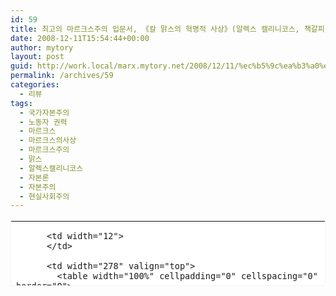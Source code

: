 ```yaml
---
id: 59
title: 최고의 마르크스주의 입문서, 《칼 맑스의 혁명적 사상》(알렉스 캘리니코스, 책갈피, 2007)
date: 2008-12-11T15:54:44+00:00
author: mytory
layout: post
guid: http://work.local/marx.mytory.net/2008/12/11/%ec%b5%9c%ea%b3%a0%ec%9d%98-%eb%a7%88%eb%a5%b4%ed%81%ac%ec%8a%a4%ec%a3%bc%ec%9d%98-%ec%9e%85%eb%ac%b8%ec%84%9c-%e3%80%8a%ec%b9%bc-%eb%a7%91%ec%8a%a4%ec%9d%98-%ed%98%81%eb%aa%85%ec%a0%81-%ec%82%ac/
permalink: /archives/59
categories:
  - 리뷰
tags:
  - 국가자본주의
  - 노동자 권력
  - 마르크스
  - 마르크스의사상
  - 마르크스주의
  - 맑스
  - 알렉스캘리니코스
  - 자본론
  - 자본주의
  - 현실사회주의
---
```

<table key="KY_KOR9788979660487" category="book_detail" openpost="false" width="374" height="105" cellpadding="12" cellspacing="0" border="0" style="border:1px #F3F3F3 solid; background-color:#ffffff; line-height:16px !important;">
  <tr>
    <td style="padding-bottom:0px">
      <table width="350" cellpadding="0" cellspacing="0" border="0">
        <tr>
          <td width="68" valign="top">
            <a href="http://book.daum.net/detail/book.do?bookid=KOR9788979660487" target="_blank"><img width="55" height="80" src="http://photo-book.daum-img.net/images/nbook/medium/487/m9788979660487.jpg" border="0" /></a>
          </td>
          
          <td width="12">
          </td>
          
          <td width="278" valign="top">
            <table width="100%" cellpadding="0" cellspacing="0" border="0">
              <tr>
                <th height="18" colspan="2" align="left" valign="top">
                  <font style="font-size:12px; font-weight:bold; color:#333333; font-family:굴림,gulim,sans-serif;"><a style="color:#333333 !important;text-decoration:none !important;" href="http://book.daum.net/detail/book.do?bookid=KOR9788979660487" target="_blank"><strong>칼 맑스의 혁명적 사상</strong></a></font>
                </th>
              </tr>
              
              <tr>
                <td width="55" height="18" align="left" valign="top">
                  <font style="font-size:12px; color:#999999; font-family:굴림,gulim,sans-serif; line-height:1.4;">카테고리</font>
                </td>
                
                <td height="18" align="left" valign="top">
                  <span style="display:block; float:left; height:14px; overflow:hidden; text-overflow:ellipsis;"><font style="font-size:12px; color:#333333; font-family:굴림,gulim,sans-serif; line-height:1.4;">정치/사회</font></span>
                </td>
              </tr>
              
              <tr>
                <td width="55" height="36" align="left" valign="top">
                  <font style="font-size:12px; color:#999999; font-family:굴림,gulim,sans-serif; line-height:1.4;">지은이</font>
                </td>
                
                <td height="36" align="left" valign="top">
                  <span style="display:block; float:left; height:14px; overflow:hidden; text-overflow:ellipsis;"><font style="font-size:12px; color:#333333; font-family:굴림,gulim,sans-serif; line-height:1.4;">알렉스 캘리니코스 (책갈피, 2007년)</font></span>
                </td>
              </tr>
              
              <tr>
                <td colspan="2" align="left" valign="top">
                  <a style="padding:0px 5px 0px 0px; background:url(http://deco.daum-img.net/contents/info/ic_more.gif) no-repeat 100% 3px; font-size:11px; color:#999999 !important; font-family:돋움,dotum,verdana; text-decoration:underline;" href="http://book.daum.net/detail/book.do?bookid=KOR9788979660487" target="_blank">상세보기</a>
                </td>
              </tr>
            </table>
          </td>
        </tr>
      </table>
    </td>
  </tr>
</table>

이 책은 영국의 급진 사회주의 정당 ‘사회주의 노동자당’의 핵심 활동가이고 동시에 대학교수인 알렉스 캘리니코스가 혁명적 입장에서 맑스에 대해 쓴 책이다.

알렉스 캘리니코스는 세계 100대 지성으로도 꼽힌 바 있다고 한다.

이 책은 마르크스의 사상을 개론한 책인데, 알렉스 캘리니코스의 정치적 지향을 지지하든 지지하지 않든간에 수많은 학회, 세미나 그룹, 토론 그룹, 정치단체 등이 이 책을 개론서로 활용해 왔다.

그만큼 마르크스 사상의 형성 배경과 그 사상의 핵심을 잘 짚고 있는 책이다.

책 목차 등은 상세보기로 들어가면 정보가 제공될 테니 내 입장에서 이 책의 특징을 몇 가지만 적는다.

1.마르크스주의가 허공에 튀어나온 것이 아니라 서구 근대 계몽주의의 오랜 전통을 흡수하면서 형성된 사상이라는 것을 밝힌다 &#8211; 이 점은 사회주의를 이해하는 데 사상적으로 탄탄한 토대를 놓을 수 있게 해주므로 어렵더라도 꿋꿋이 읽어 보기 바란다.

2.자본주의의 동역학에 대해 잘 설명하고 있다 &#8211; 경제 부분은 항상 어려운 부분이다. 그러나 꼼꼼히 읽는다면 마르크스가 말한 자본주의 폐단의 핵심에 대해 이해할 수 있을 것이다. 다시 말해 《자본론》의 핵심을 잘 설명하고 있다.

3.마르크스가 말한 대안이 무엇인지 훌륭하게 설명한다 &#8211; 이 책에서 ‘7장 노동자 권력’ 파트와 ‘8장 맑스와 오늘의 세계’ 파트는 손에 땀을 쥐게 할 정도로 재밌는 파트다. 앞 부분을 성실하게 읽었다면 아마 똑 같은 기분을 경험하게 될 것이라 생각한다. 노동자 권력 파트가 대안에 관한 부분인데, 마르크스가 말한 사회주의가 주류언론에서 말하는 사회와는 상당히 달랐다는 것을 이해할 수 있다. 특히 8장은 중국, 소련, 쿠바 등 소위 ‘현실 사회주의권’ 대해 분석하고 있는데 이들은 국가가 자본화한 국가자본주의사회일 뿐이라는 점을 명확하게 말하고 있다. 그리고 성장하는 현실의 운동에 대해 설명하면서 희망을 볼 수 있게 해 준다.

이 책은 내가 마르크스주의에 대한 편견을 일거에 날려버릴 수 있게 해 준 책이다.

자본주의 시스템의 붕괴가 공공연히 얘기되는 오늘날, 이 책만큼 훌륭하게 대안을 개론하고 있는 책을 찾아보기 힘들다고 생각한다.

대안에 목마른 분들, 꼭 읽어 보시기 바란다. 

<div class="txc-textbox" style="border-top-style: dashed; border-right-style: dashed; border-bottom-style: dashed; border-left-style: dashed; border-top-width: 1px; border-right-width: 1px; border-bottom-width: 1px; border-left-width: 1px; border-top-color: rgb(193, 193, 193); border-right-color: rgb(193, 193, 193); border-bottom-color: rgb(193, 193, 193); border-left-color: rgb(193, 193, 193); background-color: rgb(238, 238, 238); padding-top: 10px; padding-right: 10px; padding-bottom: 10px; padding-left: 10px; ">
  <p>
    덧붙여, 알렉스 캘리니코스가 쓴 <a href="http://www.resistcandle.com/0_view.php?urn=urn:newsml:counterfire.or.kr:20040629T000000%2b0900:d9-149:1U" target="_blank" title="[마르크스는 여전히 유효한가? ─ 마르크스에 대한 왜곡을 걷어 낸다]로 이동합니다.">‘마르크스는 여전히 유효한가? ─ 마르크스에 대한 왜곡을 걷어 낸다’</a>라는 글을 소개한다. 링크를 타고 들어가 읽어 보시라.
  </p>
</div>